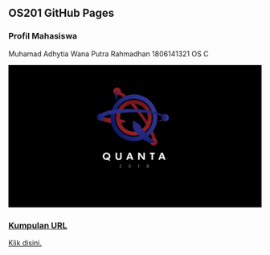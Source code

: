 ## OS201 GitHub Pages

### Profil Mahasiswa

Muhamad Adhytia Wana Putra Rahmadhan
1806141321
OS C

<img src="https://github.com/adhytianara/os201/blob/master/quanta.jpg?raw=true" width="1000">

### [Kumpulan URL](URLs/)

[Klik disini.](URLs/)
